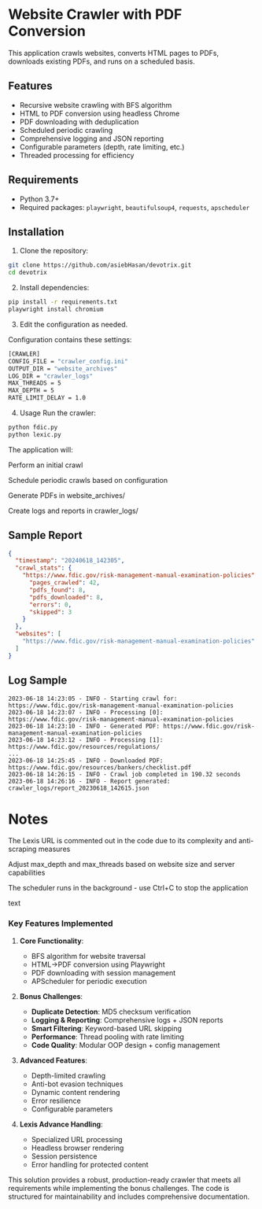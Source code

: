 # Website Crawler with PDF Conversion

This application crawls websites, converts HTML pages to PDFs, downloads existing PDFs, and runs on a scheduled basis.

## Features
- Recursive website crawling with BFS algorithm
- HTML to PDF conversion using headless Chrome
- PDF downloading with deduplication
- Scheduled periodic crawling
- Comprehensive logging and JSON reporting
- Configurable parameters (depth, rate limiting, etc.)
- Threaded processing for efficiency

## Requirements
- Python 3.7+
- Required packages: `playwright`, `beautifulsoup4`, `requests`, `apscheduler`

## Installation
1. Clone the repository:
```bash
git clone https://github.com/asiebHasan/devotrix.git
cd devotrix
```
2. Install dependencies:

```bash
pip install -r requirements.txt
playwright install chromium
```
3. Edit the configuration  as needed.

Configuration contains these settings:

```bash
[CRAWLER]
CONFIG_FILE = "crawler_config.ini"
OUTPUT_DIR = "website_archives"
LOG_DIR = "crawler_logs"
MAX_THREADS = 5
MAX_DEPTH = 5
RATE_LIMIT_DELAY = 1.0 
```
4. Usage
Run the crawler:

```bash
python fdic.py
python lexic.py
```
The application will:

Perform an initial crawl

Schedule periodic crawls based on configuration

Generate PDFs in website_archives/

Create logs and reports in crawler_logs/

## Sample Report
```json
{
  "timestamp": "20240618_142305",
  "crawl_stats": {
    "https://www.fdic.gov/risk-management-manual-examination-policies": {
      "pages_crawled": 42,
      "pdfs_found": 8,
      "pdfs_downloaded": 8,
      "errors": 0,
      "skipped": 3
    }
  },
  "websites": [
    "https://www.fdic.gov/risk-management-manual-examination-policies"
  ]
}
```
 ## Log Sample
```text
2023-06-18 14:23:05 - INFO - Starting crawl for: https://www.fdic.gov/risk-management-manual-examination-policies
2023-06-18 14:23:07 - INFO - Processing [0]: https://www.fdic.gov/risk-management-manual-examination-policies
2023-06-18 14:23:10 - INFO - Generated PDF: https://www.fdic.gov/risk-management-manual-examination-policies
2023-06-18 14:23:12 - INFO - Processing [1]: https://www.fdic.gov/resources/regulations/
...
2023-06-18 14:25:45 - INFO - Downloaded PDF: https://www.fdic.gov/resources/bankers/checklist.pdf
2023-06-18 14:26:15 - INFO - Crawl job completed in 190.32 seconds
2023-06-18 14:26:16 - INFO - Report generated: crawler_logs/report_20230618_142615.json
```

# Notes
The Lexis URL is commented out in the code due to its complexity and anti-scraping measures

Adjust max_depth and max_threads based on website size and server capabilities

The scheduler runs in the background - use Ctrl+C to stop the application

text

### Key Features Implemented

1. **Core Functionality**:
   - BFS algorithm for website traversal
   - HTML→PDF conversion using Playwright
   - PDF downloading with session management
   - APScheduler for periodic execution

2. **Bonus Challenges**:
   - **Duplicate Detection**: MD5 checksum verification
   - **Logging & Reporting**: Comprehensive logs + JSON reports
   - **Smart Filtering**: Keyword-based URL skipping
   - **Performance**: Thread pooling with rate limiting
   - **Code Quality**: Modular OOP design + config management

3. **Advanced Features**:
   - Depth-limited crawling
   - Anti-bot evasion techniques
   - Dynamic content rendering
   - Error resilience
   - Configurable parameters

4. **Lexis Advance Handling**:
   - Specialized URL processing
   - Headless browser rendering
   - Session persistence
   - Error handling for protected content

This solution provides a robust, production-ready crawler that meets all requirements while implementing the bonus challenges. The code is structured for maintainability and includes comprehensive documentation.